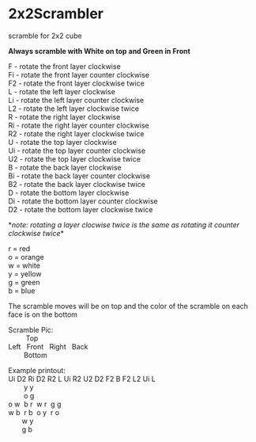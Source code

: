 # 2x2Scrambler
scramble for 2x2 cube

**Always scramble with White on top and Green in Front**

F - rotate the front layer clockwise  
Fi - rotate the front layer counter clockwise    
F2 - rotate the front layer clockwise twice      
L - rotate the left layer clockwise   
Li - rotate the left layer counter clockwise   
L2 - rotate the left layer clockwise twice   
R - rotate the right layer clockwise   
Ri - rotate the right layer counter clockwise   
R2 - rotate the right layer clockwise twice    
U - rotate the top layer clockwise   
Ui - rotate the top layer counter clockwise    
U2 - rotate the top layer clockwise twice    
B - rotate the back layer clockwise    
Bi - rotate the back layer counter clockwise    
B2 - rotate the back layer clockwise twice    
D - rotate the bottom layer clockwise    
Di - rotate the bottom layer counter clockwise    
D2 - rotate the bottom layer clockwise twice    

\**note: rotating a layer clocwise twice is the same as rotating it counter clockwise twice**

r = red    
o = orange    
w = white    
y = yellow    
g = green    
b = blue    

The scramble moves will be on top and the color of the scramble on each face is on the bottom  

Scramble Pic:  
&nbsp;&nbsp;&nbsp;&nbsp;&nbsp;&nbsp;&nbsp;&nbsp;&nbsp;Top    
Left&nbsp;&nbsp;&nbsp;Front&nbsp;&nbsp;&nbsp;Right&nbsp;&nbsp;&nbsp;Back    
&nbsp;&nbsp;&nbsp;&nbsp;&nbsp;&nbsp;&nbsp;&nbsp;Bottom  
        
Example printout:   
Ui D2 Ri D2 R2 L Ui R2 U2 D2 F2 B F2 L2 Ui L    
&nbsp;&nbsp;&nbsp;&nbsp;&nbsp;&nbsp;&nbsp;&nbsp;y y    
&nbsp;&nbsp;&nbsp;&nbsp;&nbsp;&nbsp;&nbsp;&nbsp;o g    
o w&nbsp;&nbsp;b r&nbsp;&nbsp;w r&nbsp;&nbsp;g g    
w b&nbsp;&nbsp;r b&nbsp;&nbsp;o y&nbsp;&nbsp;r o    
&nbsp;&nbsp;&nbsp;&nbsp;&nbsp;&nbsp;&nbsp;w y     
&nbsp;&nbsp;&nbsp;&nbsp;&nbsp;&nbsp;&nbsp;g b    
